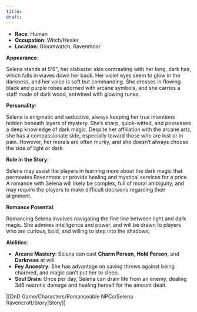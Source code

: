 ```yaml
---
title: 
draft:
---
```

- **Race**: Human
- **Occupation**: Witch/Healer
- **Location**: Gloomwatch, Ravenmoor

**Appearance**:

Selena stands at 5'6", her alabaster skin contrasting with her long, dark hair, which falls in waves down her back. Her violet eyes seem to glow in the darkness, and her voice is soft but commanding. She dresses in flowing black and purple robes adorned with arcane symbols, and she carries a staff made of dark wood, entwined with glowing runes.

**Personality**:

Selena is enigmatic and seductive, always keeping her true intentions hidden beneath layers of mystery. She’s sharp, quick-witted, and possesses a deep knowledge of dark magic. Despite her affiliation with the arcane arts, she has a compassionate side, especially toward those who are lost or in pain. However, her morals are often murky, and she doesn’t always choose the side of light or dark.

**Role in the Story**:

Selena may assist the players in learning more about the dark magic that permeates Ravenmoor or provide healing and mystical services for a price. A romance with Selena will likely be complex, full of moral ambiguity, and may require the players to make difficult decisions regarding their alignment.

**Romance Potential**:

Romancing Selena involves navigating the fine line between light and dark magic. She admires intelligence and power, and will be drawn to players who are curious, bold, and willing to step into the shadows.

**Abilities**:

- **Arcane Mastery**: Selena can cast **Charm Person**, **Hold Person**, and **Darkness** at will.
- **Fey Ancestry**: She has advantage on saving throws against being charmed, and magic can’t put her to sleep.
- **Soul Drain**: Once per day, Selena can drain life from an enemy, dealing 3d6 necrotic damage and healing herself for the amount dealt.

[[DnD Game/Characters/Romanceable NPCs/Selena Ravencroft/Story|Story]]